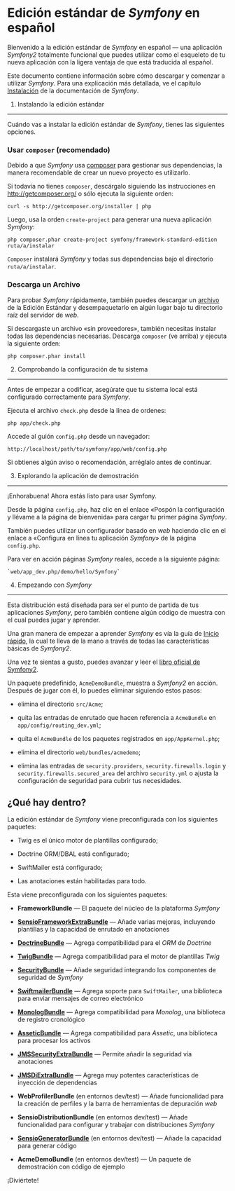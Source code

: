 Edición estándar de *Symfony* en español
========================================

Bienvenido a la edición estándar de *Symfony* en español — una aplicación *Symfony2* totalmente funcional que puedes utilizar como el esqueleto de tu nueva aplicación con la ligera ventaja de que está traducida al español.

Este documento contiene información sobre cómo descargar y comenzar a utilizar *Symfony*. Para una explicación más detallada, ve el capítulo [Instalación][1] de la documentación de *Symfony*.

1) Instalando la edición estándar
---------------------------------

Cuándo vas a instalar la edición estándar de *Symfony*, tienes las siguientes opciones.

### Usar `composer` (recomendado)

Debido a que *Symfony* usa [composer][2] para gestionar sus dependencias, la manera recomendable de crear un nuevo proyecto es utilizarlo.

Si todavía no tienes `composer`, descárgalo siguiendo las instrucciones en http://getcomposer.org/ o sólo ejecuta la siguiente orden:

    curl -s http://getcomposer.org/installer | php

Luego, usa la orden `create-project` para generar una nueva aplicación *Symfony*:

    php composer.phar create-project symfony/framework-standard-edition ruta/a/instalar

`Composer` instalará *Symfony* y todas sus dependencias bajo el directorio `ruta/a/instalar`.

### Descarga un Archivo

Para probar *Symfony* rápidamente, también puedes descargar un [archivo][3] de la Edición
Estándar y desempaquetarlo en algún lugar bajo tu directorio raíz del servidor de *web*.

Si descargaste un archivo «sin proveedores», también necesitas instalar todas las dependencias necesarias. Descarga `composer` (ve arriba) y ejecuta la siguiente orden:

    php composer.phar install

2) Comprobando la configuración de tu sistema
---------------------------------------------

Antes de empezar a codificar, asegúrate que tu sistema local está configurado correctamente para *Symfony*.

Ejecuta el archivo `check.php` desde la línea de ordenes:

    php app/check.php

Accede al guión `config.php` desde un navegador:

    http://localhost/path/to/symfony/app/web/config.php

Si obtienes algún aviso o recomendación, arréglalo antes de continuar.

3) Explorando la aplicación de demostración
-------------------------------------------

¡Enhorabuena! Ahora estás listo para usar Symfony.

Desde la página `config.php`, haz clic en el enlace «Pospón la configuración y llévame a la página de bienvenida» para cargar tu primer página *Symfony*.

También puedes utilizar un configurador basado en *web* haciendo clic en el enlace a «Configura en línea tu aplicación *Symfony*» de la página `config.php`.

Para ver en acción páginas *Symfony* reales, accede a la siguiente página:

    `web/app_dev.php/demo/hello/Symfony`

4) Empezando con *Symfony*
--------------------------

Esta distribución está diseñada para ser el punto de partida de tus aplicaciones *Symfony*, pero también contiene algún código de muestra con el cual puedes jugar y aprender.

Una gran manera de empezar a aprender *Symfony* es vía la guía de [Inicio rápido][4], la cual te lleva de la mano a través de todas las características básicas de *Symfony2*.

Una vez te sientas a gusto, puedes avanzar y leer el [libro oficial de Symfony2][5].

Un paquete predefinido, `AcmeDemoBundle`, muestra a *Symfony2* en acción. 
Después de jugar con él, lo puedes eliminar siguiendo estos pasos:

  * elimina el directorio `src/Acme`;

  * quita las entradas de enrutado que hacen referencia a `AcmeBundle` en `app/config/routing_dev.yml`;

  * quita el `AcmeBundle` de los paquetes registrados en `app/AppKernel.php`;

  * elimina el directorio `web/bundles/acmedemo`;

  * elimina las entradas de `security.providers`, `security.firewalls.login` y `security.firewalls.secured_area` del archivo `security.yml` o ajusta la configuración de seguridad para cubrir tus necesidades.

¿Qué hay dentro?
----------------

La edición estándar de *Symfony* viene preconfigurada con los siguientes paquetes:

  * Twig es el único motor de plantillas configurado;

  * Doctrine ORM/DBAL está configurado;

  * SwiftMailer está configurado;

  * Las anotaciones están habilitadas para todo.

Esta viene preconfigurada con los siguientes paquetes:

  * **FrameworkBundle** — El paquete del núcleo de la plataforma *Symfony*

  * [**SensioFrameworkExtraBundle**][6] — Añade varias mejoras, incluyendo plantillas y la capacidad de enrutado en anotaciones

  * [**DoctrineBundle**][7] — Agrega compatibilidad para el *ORM* de *Doctrine*

  * [**TwigBundle**][8] — Agrega compatibilidad para el motor de plantillas *Twig*

  * [**SecurityBundle**][9] — Añade seguridad integrando los componentes de seguridad de *Symfony*

  * [**SwiftmailerBundle**][10] — Agrega soporte para `SwiftMailer`, una biblioteca para enviar mensajes de correo electrónico

  * [**MonologBundle**][11] — Agrega compatibilidad para *Monolog*, una biblioteca de registro cronológico

  * [**AsseticBundle**][12] — Agrega compatibilidad para *Assetic*, una biblioteca para procesar los activos

  * [**JMSSecurityExtraBundle**][13] — Permite añadir la seguridad vía anotaciones

  * [**JMSDiExtraBundle**][14] — Agrega muy potentes características de inyección de dependencias

  * **WebProfilerBundle** (en entornos dev/test) — Añade funcionalidad para la creación de perfiles y la barra de herramientas de depuración *web*

  * **SensioDistributionBundle** (en entornos dev/test) — Añade funcionalidad para configurar y trabajar con distribuciones *Symfony*

  * [**SensioGeneratorBundle**][15] (en entornos dev/test) — Añade la capacidad para generar código

  * **AcmeDemoBundle** (en entornos dev/test) — Un paquete de demostración con código de ejemplo

¡Diviértete!

[1]:  http://gitnacho.github.com/symfony-docs-es/book/installation.html
[2]:  http://getcomposer.org/
[3]:  http://symfony.com/download
[4]:  http://gitnacho.github.com/symfony-docs-es/quick_tour/the_big_picture.html
[5]:  http://gitnacho.github.com/symfony-docs-es/index.html
[6]:  http://gitnacho.github.com/symfony-docs-es/bundles/SensioFrameworkExtraBundle/index.html
[7]:  http://gitnacho.github.com/symfony-docs-es/book/doctrine.html
[8]:  http://gitnacho.github.com/symfony-docs-es/book/templating.html
[9]:  http://gitnacho.github.com/symfony-docs-es/book/security.html
[10]: http://gitnacho.github.com/symfony-docs-es/cookbook/email.html
[11]: http://gitnacho.github.com/symfony-docs-es/cookbook/logging/monolog.html
[12]: http://gitnacho.github.com/symfony-docs-es/cookbook/assetic/asset_management.html
[13]: http://jmsyst.com/bundles/JMSSecurityExtraBundle/master
[14]: http://jmsyst.com/bundles/JMSDiExtraBundle/master
[15]: http://gitnacho.github.com/symfony-docs-es/bundles/SensioGeneratorBundle/index.html
